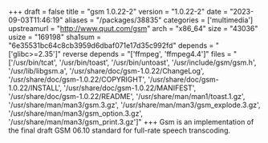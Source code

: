 +++
draft = false
title = "gsm 1.0.22-2"
version = "1.0.22-2"
date = "2023-09-03T11:46:19"
aliases = "/packages/38835"
categories = ['multimedia']
upstreamurl = "http://www.quut.com/gsm"
arch = "x86_64"
size = "43036"
usize = "169198"
sha1sum = "6e35531bc64c8cb3959d6dbaf071e17d35c992fd"
depends = "['glibc>=2.35']"
reverse depends = "['ffmpeg', 'ffmpeg4.4']"
files = "['/usr/bin/tcat', '/usr/bin/toast', '/usr/bin/untoast', '/usr/include/gsm/gsm.h', '/usr/lib/libgsm.a', '/usr/share/doc/gsm-1.0.22/ChangeLog', '/usr/share/doc/gsm-1.0.22/COPYRIGHT', '/usr/share/doc/gsm-1.0.22/INSTALL', '/usr/share/doc/gsm-1.0.22/MANIFEST', '/usr/share/doc/gsm-1.0.22/README', '/usr/share/man/man1/toast.1.gz', '/usr/share/man/man3/gsm.3.gz', '/usr/share/man/man3/gsm_explode.3.gz', '/usr/share/man/man3/gsm_option.3.gz', '/usr/share/man/man3/gsm_print.3.gz']"
+++
Gsm is an implementation of the final draft GSM 06.10 standard for full-rate speech transcoding.